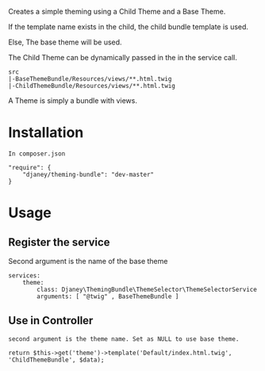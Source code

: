 Creates a simple theming using a Child Theme and a Base Theme.

If the template name exists in the child, the child bundle template is used.

Else, The base theme will be used.

The Child Theme can be dynamically passed in the in the service call.

    src
    |-BaseThemeBundle/Resources/views/**.html.twig
    |-ChildThemeBundle/Resources/views/**.html.twig

A Theme is simply a bundle with views.

# Installation

    In composer.json

    "require": {
        "djaney/theming-bundle": "dev-master"
    }

# Usage
## Register the service

Second argument is the name of the base theme

    services:
        theme:
            class: Djaney\ThemingBundle\ThemeSelector\ThemeSelectorService
            arguments: [ "@twig" , BaseThemeBundle ]

## Use in Controller

    second argument is the theme name. Set as NULL to use base theme.

    return $this->get('theme')->template('Default/index.html.twig', 'ChildThemeBundle', $data);
